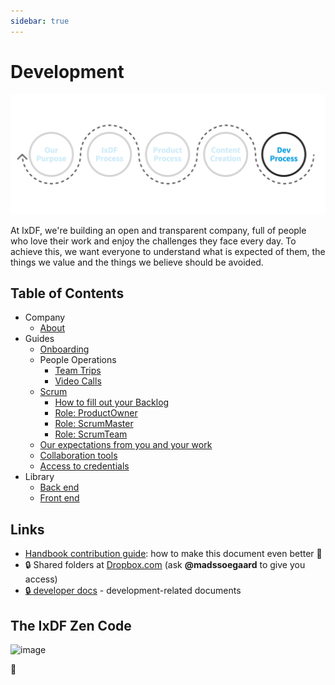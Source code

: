 ```yaml
---
sidebar: true
---
```


# Development

![](../images/hero-dev.svg)

At IxDF, we're building an open and transparent company, full of people who love their work and enjoy the challenges they face every day.
To achieve this, we want everyone to understand what is expected of them, the things we value and the things we believe should be avoided.

## Table of Contents

-   Company
    -   [About](/company/about.md)
-   Guides
    -   [Onboarding](/development/guides/onboarding/README.md)
    -   People Operations
        -   [Team Trips](/development/guides/people_operations/team-trips.md)
        -   [Video Calls](/development/guides/people_operations/video-calls.md)
    -   [Scrum](/development/guides/scrum/README.md)
        -   [How to fill out your Backlog](/development/guides/scrum/backlog.md)
        -   [Role: ProductOwner](/development/guides/scrum/productOwner.md)
        -   [Role: ScrumMaster](/development/guides/scrum/scrumMaster.md)
        -   [Role: ScrumTeam](/development/guides/scrum/scrumTeam.md)
    -   [Our expectations from you and your work](/development/guides/expectations.md)
    -   [Collaboration tools](/development/guides/collaboration-tools.md)
    -   [Access to credentials](/development/guides/credentials.md)
-   Library
    -   [Back end](/development/library/back-end/README.md)
    -   [Front end](/development/library/front-end/README.md)

## Links

-   [Handbook contribution guide](CONTRIBUTING.md): how to make this document even better 🦄
-   🔒 Shared folders at [Dropbox.com](https://www.dropbox.com/share/) (ask **@madssoegaard** to give you access)
-   [🔒 developer docs](https://github.com/InteractionDesignFoundation/IxDF-web/blob/develop/docs/README.md) - development-related documents

## The IxDF Zen Code

![image](https://user-images.githubusercontent.com/13465519/45677743-8445e980-bb67-11e8-9243-9ae29dea255a.png)

🦄

